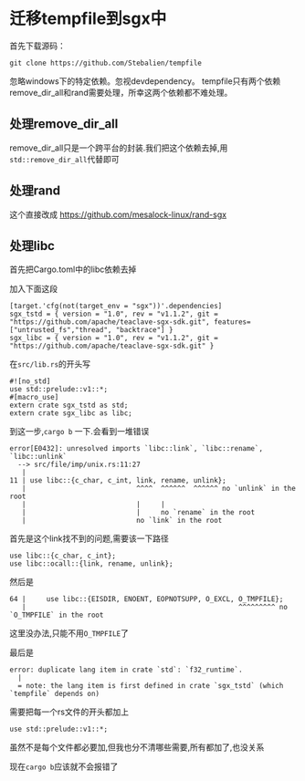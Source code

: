 # 迁移tempfile到sgx中

首先下载源码：

```
git clone https://github.com/Stebalien/tempfile
```

忽略windows下的特定依赖。忽视devdependency。
tempfile只有两个依赖remove_dir_all和rand需要处理，所幸这两个依赖都不难处理。

## 处理remove_dir_all

remove_dir_all只是一个跨平台的封装.我们把这个依赖去掉,用`std::remove_dir_all`代替即可



## 处理rand

这个直接改成 https://github.com/mesalock-linux/rand-sgx



## 处理libc

首先把Cargo.toml中的libc依赖去掉

加入下面这段

```
[target.'cfg(not(target_env = "sgx"))'.dependencies]
sgx_tstd = { version = "1.0", rev = "v1.1.2", git = "https://github.com/apache/teaclave-sgx-sdk.git", features=["untrusted_fs","thread", "backtrace"] }
sgx_libc = { version = "1.0", rev = "v1.1.2", git = "https://github.com/apache/teaclave-sgx-sdk.git" }

```

在`src/lib.rs`的开头写

```
#![no_std]
use std::prelude::v1::*;
#[macro_use]
extern crate sgx_tstd as std;
extern crate sgx_libc as libc;
```

到这一步,`cargo b` 一下.会看到一堆错误

```
error[E0432]: unresolved imports `libc::link`, `libc::rename`, `libc::unlink`
  --> src/file/imp/unix.rs:11:27
   |
11 | use libc::{c_char, c_int, link, rename, unlink};
   |                           ^^^^  ^^^^^^  ^^^^^^ no `unlink` in the root
   |                           |     |
   |                           |     no `rename` in the root
   |                           no `link` in the root

```

首先是这个link找不到的问题,需要该一下路径

```
use libc::{c_char, c_int};
use libc::ocall::{link, rename, unlink};
```



然后是

```
64 |     use libc::{EISDIR, ENOENT, EOPNOTSUPP, O_EXCL, O_TMPFILE};
   |                                                    ^^^^^^^^^ no `O_TMPFILE` in the root

```

这里没办法,只能不用`O_TMPFILE`了

最后是

```
error: duplicate lang item in crate `std`: `f32_runtime`.
  |
  = note: the lang item is first defined in crate `sgx_tstd` (which `tempfile` depends on)

```

需要把每一个rs文件的开头都加上

```
use std::prelude::v1::*;
```

虽然不是每个文件都必要加,但我也分不清哪些需要,所有都加了,也没关系

现在`cargo b`应该就不会报错了



